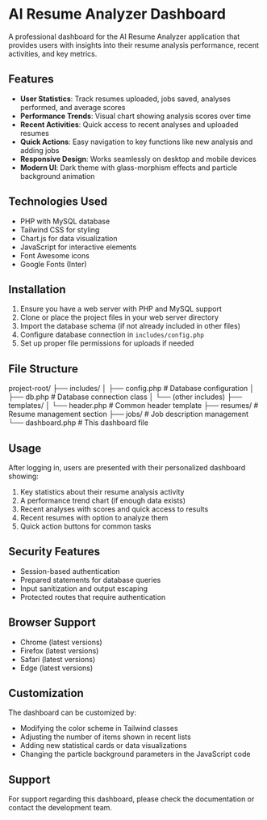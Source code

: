 # AI Resume Analyzer Dashboard

A professional dashboard for the AI Resume Analyzer application that provides users with insights into their resume analysis performance, recent activities, and key metrics.

## Features

- **User Statistics**: Track resumes uploaded, jobs saved, analyses performed, and average scores
- **Performance Trends**: Visual chart showing analysis scores over time
- **Recent Activities**: Quick access to recent analyses and uploaded resumes
- **Quick Actions**: Easy navigation to key functions like new analysis and adding jobs
- **Responsive Design**: Works seamlessly on desktop and mobile devices
- **Modern UI**: Dark theme with glass-morphism effects and particle background animation

## Technologies Used

- PHP with MySQL database
- Tailwind CSS for styling
- Chart.js for data visualization
- JavaScript for interactive elements
- Font Awesome icons
- Google Fonts (Inter)

## Installation

1. Ensure you have a web server with PHP and MySQL support
2. Clone or place the project files in your web server directory
3. Import the database schema (if not already included in other files)
4. Configure database connection in `includes/config.php`
5. Set up proper file permissions for uploads if needed

## File Structure
project-root/
├── includes/
│ ├── config.php # Database configuration
│ ├── db.php # Database connection class
│ └── (other includes)
├── templates/
│ └── header.php # Common header template
├── resumes/ # Resume management section
├── jobs/ # Job description management
└── dashboard.php # This dashboard file

## Usage

After logging in, users are presented with their personalized dashboard showing:

1. Key statistics about their resume analysis activity
2. A performance trend chart (if enough data exists)
3. Recent analyses with scores and quick access to results
4. Recent resumes with option to analyze them
5. Quick action buttons for common tasks

## Security Features

- Session-based authentication
- Prepared statements for database queries
- Input sanitization and output escaping
- Protected routes that require authentication

## Browser Support

- Chrome (latest versions)
- Firefox (latest versions)
- Safari (latest versions)
- Edge (latest versions)

## Customization

The dashboard can be customized by:

- Modifying the color scheme in Tailwind classes
- Adjusting the number of items shown in recent lists
- Adding new statistical cards or data visualizations
- Changing the particle background parameters in the JavaScript code

## Support

For support regarding this dashboard, please check the documentation or contact the development team.
